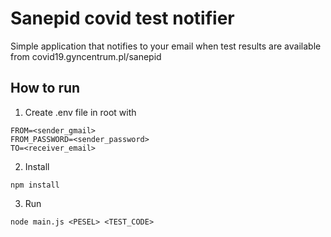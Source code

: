 # Sanepid covid test notifier

Simple application that notifies to your email when test results are available from covid19.gyncentrum.pl/sanepid

## How to run

1. Create .env file in root with 

```
FROM=<sender_gmail>
FROM_PASSWORD=<sender_password>
TO=<receiver_email>
```

2. Install

```
npm install
```

3. Run

```
node main.js <PESEL> <TEST_CODE>
```